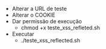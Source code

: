 * Alterar a URL de teste
* Alterar o COOKIE
* Dar permissão de execução
    - chmod +x teste_xss_refleted.sh
* Executar
    - ./teste_xss_reflected.sh